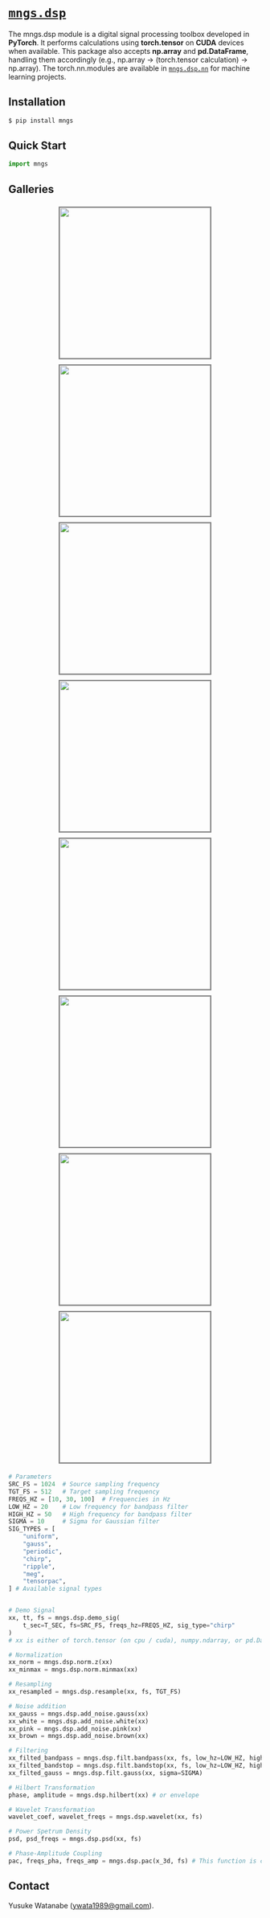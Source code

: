 # [`mngs.dsp`](https://github.com/ywatanabe1989/mngs/tree/main/src/mngs/dsp)
The mngs.dsp module is a digital signal processing toolbox developed in **PyTorch**. It performs calculations using **torch.tensor** on **CUDA** devices when available. This package also accepts **np.array** and **pd.DataFrame**, handling them accordingly (e.g., np.array -> (torch.tensor calculation) -> np.array). The torch.nn.modules are available in [`mngs.dsp.nn`]("../nn") for machine learning projects.

## Installation
```bash
$ pip install mngs
```

## Quick Start
``` python
import mngs
```

## Galleries
<div style="display: flex; justify-content: center; flex-wrap: wrap;">
  <img src="./_demo_sig/traces.png" height="300" style="border: 2px solid gray; margin: 5px;">
  <img src="./_resample/traces.png" height="300" style="border: 2px solid gray; margin: 5px;">
  <img src="./filt/traces.png" height="300" style="border: 2px solid gray; margin: 5px;">
  <img src="./filt/psd.png" height="300" style="border: 2px solid gray; margin: 5px;">
</div>

<div style="display: flex; justify-content: center; flex-wrap: wrap;">
  <img src="./_wavelet/wavelet.png" height="300" style="border: 2px solid gray; margin: 5px;">
  <img src="./_hilbert/traces.png" height="300" style="border: 2px solid gray; margin: 5px;">
  <img src="./_modulation_index/modulation_index.png" height="300" style="border: 2px solid gray; margin: 5px;">
  <img src="./_pac/pac_with_trainable_bandpass_fp32.png" height="300" style="border: 2px solid gray; margin: 5px;">
</div>

<!-- <div align="center">
 !--   <img src="./_demo_sig/traces.png" height="300" style="border: 2px solid gray;">
 !-- </div>
 !-- 
 !-- <div align="center">
 !--   <img src="./_resample/traces.png" height="300" style="border: 2px solid gray;">
 !-- </div>
 !-- 
 !-- <div align="center">
 !--   <img src="./filt/traces.png" height="300" style="border: 2px solid gray;">
 !-- </div>
 !-- 
 !-- <div align="center">
 !--   <img src="./filt/psd.png" height="300" style="border: 2px solid gray;">
 !-- </div>
 !-- 
 !-- <div align="center">
 !--   <img src="./_wavelet/wavelet.png" height="300" style="border: 2px solid gray;">
 !-- </div>
 !-- 
 !-- <div align="center">
 !--   <img src="./_hilbert/traces.png" height="300" style="border: 2px solid gray;">
 !-- </div>
 !-- 
 !-- <div align="center">
 !--   <img src="./_modulation_index/modulation_index.png" height="300" style="border: 2px solid gray;">
 !-- </div>
 !-- 
 !-- <div align="center">
 !--   <img src="./_pac/pac_with_trainable_bandpass_fp32.png" height="300" style="border: 2px solid gray;">
 !-- </div> -->





```python
# Parameters
SRC_FS = 1024  # Source sampling frequency
TGT_FS = 512   # Target sampling frequency
FREQS_HZ = [10, 30, 100]  # Frequencies in Hz
LOW_HZ = 20    # Low frequency for bandpass filter
HIGH_HZ = 50   # High frequency for bandpass filter
SIGMA = 10     # Sigma for Gaussian filter
SIG_TYPES = [
    "uniform",
    "gauss",
    "periodic",
    "chirp",
    "ripple",
    "meg",
    "tensorpac",
] # Available signal types


# Demo Signal
xx, tt, fs = mngs.dsp.demo_sig(
    t_sec=T_SEC, fs=SRC_FS, freqs_hz=FREQS_HZ, sig_type="chirp"
)
# xx is either of torch.tensor (on cpu / cuda), numpy.ndarray, or pd.DataFrame.

# Normalization
xx_norm = mngs.dsp.norm.z(xx)
xx_minmax = mngs.dsp.norm.minmax(xx)

# Resampling
xx_resampled = mngs.dsp.resample(xx, fs, TGT_FS)

# Noise addition
xx_gauss = mngs.dsp.add_noise.gauss(xx)
xx_white = mngs.dsp.add_noise.white(xx)
xx_pink = mngs.dsp.add_noise.pink(xx)
xx_brown = mngs.dsp.add_noise.brown(xx)

# Filtering
xx_filted_bandpass = mngs.dsp.filt.bandpass(xx, fs, low_hz=LOW_HZ, high_hz=HIGH_HZ)
xx_filted_bandstop = mngs.dsp.filt.bandstop(xx, fs, low_hz=LOW_HZ, high_hz=HIGH_HZ)
xx_filted_gauss = mngs.dsp.filt.gauss(xx, sigma=SIGMA)

# Hilbert Transformation
phase, amplitude = mngs.dsp.hilbert(xx) # or envelope

# Wavelet Transformation
wavelet_coef, wavelet_freqs = mngs.dsp.wavelet(xx, fs)

# Power Spetrum Density
psd, psd_freqs = mngs.dsp.psd(xx, fs)

# Phase-Amplitude Coupling
pac, freqs_pha, freqs_amp = mngs.dsp.pac(x_3d, fs) # This function is computationally demanding. Please monitor the RAM/VRAM usage.
```

## Contact
Yusuke Watanabe (ywata1989@gmail.com).
